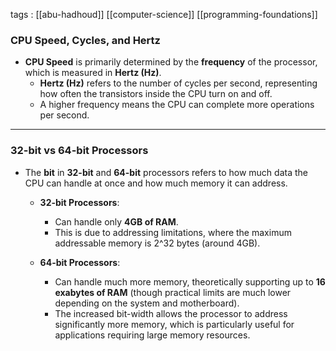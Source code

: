 
tags : [[abu-hadhoud]] [[computer-science]] [[programming-foundations]] 

### CPU Speed, Cycles, and Hertz

- **CPU Speed** is primarily determined by the **frequency** of the processor, which is measured in **Hertz (Hz)**.
    - **Hertz (Hz)** refers to the number of cycles per second, representing how often the transistors inside the CPU turn on and off.
    - A higher frequency means the CPU can complete more operations per second.

---

### 32-bit vs 64-bit Processors

- The **bit** in **32-bit** and **64-bit** processors refers to how much data the CPU can handle at once and how much memory it can address.
    
    - **32-bit Processors**:
        
        - Can handle only **4GB of RAM**.
        - This is due to addressing limitations, where the maximum addressable memory is 2^32 bytes (around 4GB).
    - **64-bit Processors**:
        
        - Can handle much more memory, theoretically supporting up to **16 exabytes of RAM** (though practical limits are much lower depending on the system and motherboard).
        - The increased bit-width allows the processor to address significantly more memory, which is particularly useful for applications requiring large memory resources.
